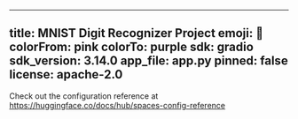 
---
title: MNIST Digit Recognizer Project
emoji: 🏃
colorFrom: pink
colorTo: purple
sdk: gradio
sdk_version: 3.14.0
app_file: app.py
pinned: false
license: apache-2.0
---

Check out the configuration reference at https://huggingface.co/docs/hub/spaces-config-reference
